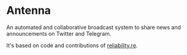 # Antenna

An automated and collaborative broadcast system to share news and announcements on Twitter and Telegram.

It's based on code and contributions of [reliability.re](https://github.com/sre-france/reliability.re).
